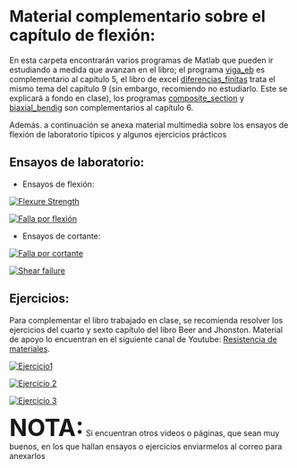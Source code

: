 # Material complementario sobre el capítulo de flexión:


En esta carpeta encontrarán varios programas de Matlab que pueden ir estudiando a medida que avanzan en 
el libro; el programa [viga_eb](Docs/flexion/viga_eb.m) es complementario al capítulo 5, el libro de excel [diferencias_finitas](Docs/flexion/diferencias_finitas.xlsx) trata el mismo tema del capítulo 9 (sin embargo, recomiendo no estudiarlo. Este se explicará a fondo en clase), los programas [composite_section](Docs/flexion/composite_section.m) y [biaxial_bendig](Docs/flexion/biaxial_bending.m) son complementarios al capítulo 6.


Además. a continuación se anexa material multimedia sobre los ensayos de flexión de laboratorio típicos
y algunos ejercicios prácticos



## Ensayos de laboratorio:


- Ensayos de flexión:

[![Flexure Strength](http://img.youtube.com/vi/5_UlIT_Mzmo/0.jpg)](http://www.youtube.com/watch?v=5_UlIT_Mzmo)

[![Falla por flexión](http://img.youtube.com/vi/6ycbDCnoO8M/0.jpg)](http://www.youtube.com/watch?v=6ycbDCnoO8M)


- Ensayos de cortante: 

[![Falla por cortante](http://img.youtube.com/vi/GHMCG4fUUpM/0.jpg)](http://www.youtube.com/watch?v=GHMCG4fUUpM)

[![Shear failure](http://img.youtube.com/vi/8jp8TfUay7A&t=69s/0.jpg)](http://www.youtube.com/watch?v=8jp8TfUay7A&t=69s)


## Ejercicios:


 Para complementar el libro trabajado en clase, se recomienda resolver los ejercicios del cuarto y sexto capítulo del libro Beer and Jhonston. Material de apoyo lo encuentran en el siguiente canal de Youtube:  [Resistencia de materiales](https://www.youtube.com/channel/UCkeqD-knV1rd2p2lwXOjrlA).

[![Ejercicio1](http://img.youtube.com/vi/fDuDB2NxD8E/0.jpg)](http://www.youtube.com/watch?v=fDuDB2NxD8E)

[![Ejercicio 2](http://img.youtube.com/vi/qHo_ZKEZP_s/0.jpg)](https://www.youtube.com/watch?v=qHo_ZKEZP_s)

[![Ejercicio 3](http://img.youtube.com/vi/mRejOvT8V20/0.jpg)](https://www.youtube.com/watch?v=mRejOvT8V20)


**<span style="font-size: 300%">NOTA:</span>**
  Si encuentran otros videos o páginas, que sean muy buenos, en los que hallan ensayos o ejercicios enviarmelos al correo para anexarlos